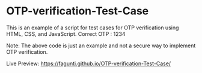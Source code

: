 # OTP-verification-Test-Case

This is an example of a script for test cases for OTP verification using HTML, CSS, and JavaScript.
Correct OTP : 1234

Note: The above code is just an example and not a secure way to implement OTP verification.

Live Preview: https://fagunti.github.io/OTP-verification-Test-Case/
